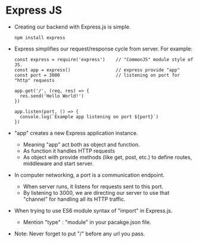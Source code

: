 # Express JS

- Creating our backend with Express.js is simple.
  ```
  npm install express
  ```

- Express simplifies our request/response cycle from server. For example:
  ```
  const express = require('express')    // "CommonJS" module style of JS.
  const app = express()                 // express provide "app"
  const port = 3000                     // listening on port for "http" requests

  app.get('/', (req, res) => {
    res.send('Hello World!')
  })

  app.listen(port, () => {
    console.log(`Example app listening on port ${port}`)
  })
  ```

- "app" creates a new Express application instance.
    - Meaning "app" act both as object and function.
    - As function it handles HTTP requests
    - As object with provide methods (like get, post, etc.) to define routes, middleware and start server.


- In computer networking, a port is a communication endpoint.
    - When server runs, it listens for requests sent to this port.
    - By listening to 3000, we are directing our server to use that "channel" for handling all its HTTP traffic.


- When trying to use ES6 module syntax of "import" in Express.js.
  - Mention "type" : "module" in your pacakge.json file.


- Note: Never forget to put "/" before any url you pass.